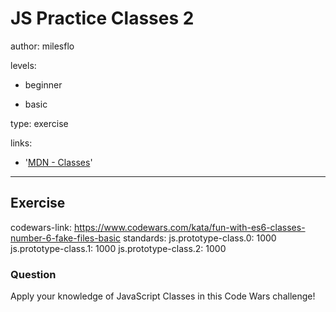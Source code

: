 # JS Practice Classes 2
author: milesflo

levels:

  - beginner

  - basic

type: exercise

links:

  - '[MDN - Classes](https://developer.mozilla.org/en-US/docs/Web/JavaScript/Reference/Classes)'

---
## Exercise
codewars-link: https://www.codewars.com/kata/fun-with-es6-classes-number-6-fake-files-basic
standards:
    js.prototype-class.0: 1000
    js.prototype-class.1: 1000
    js.prototype-class.2: 1000
### Question
Apply your knowledge of JavaScript Classes in this Code Wars challenge!
